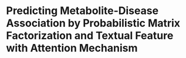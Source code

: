 # Predicting Metabolite-Disease Association by Probabilistic Matrix Factorization and Textual Feature with Attention Mechanism
